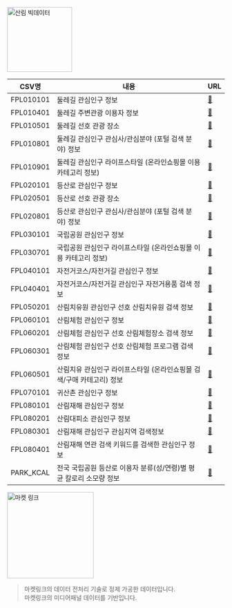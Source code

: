 <img width="150" alt="산림 빅데이터" src="https://github.com/M-05/king_of_forest/assets/103846429/d0b832d0-8618-4b78-89ff-3d509fa30c4d">  

|CSV명|내용|URL|
|----|----|----|  
|FPL010101|둘레길 관심인구 정보|[🌲](https://www.bigdata-forest.kr/product/FPL010101)|  
|FPL010401|둘레길 주변관광 이용자 정보|[🌳](https://www.bigdata-forest.kr/product/FPL010401)|
|FPL010501|둘레길 선호 관광 장소|[🌲](https://www.bigdata-forest.kr/product/FPL010501)|
|FPL010801|둘레길 관심인구 관심사/관심분야 (포털 검색 분야) 정보|[🌳](https://www.bigdata-forest.kr/product/FPL010801)|
|FPL010901|둘레길 관심인구 라이프스타일 (온라인쇼핑몰 이용 카테고리 정보)|[🌲](https://www.bigdata-forest.kr/product/FPL020901)|
|FPL020101|등산로 관심인구 정보|[🌳](https://www.bigdata-forest.kr/product/FPL020101)|
|FPL020501|등산로 선호 관광 장소|[🌲](https://www.bigdata-forest.kr/product/FPL020501)|
|FPL020801|등산로 관심인구 관심사/관심분야 (포털 검색 분야) 정보|[🌳](https://www.bigdata-forest.kr/product/FPL020801)|
|FPL030101|국립공원 관심인구 정보|[🌲](https://www.bigdata-forest.kr/product/FPL030101)|
|FPL030701|국립공원 관심인구 라이프스타일 (온라인쇼핑몰 이용 카테고리 정보)|[🌳](https://www.bigdata-forest.kr/product/FPL030701)|
|FPL040101|자전거코스/자전거길 관심인구 정보|[🌲](https://www.bigdata-forest.kr/product/FPL040101)|
|FPL040401|자전거코스/자전거길 관심인구 자전거용품 검색 정보|[🌳](https://www.bigdata-forest.kr/product/FPL040401)|
|FPL050201|산림치유원 관심인구 선호 산림치유원 검색 정보|[🌲](https://www.bigdata-forest.kr/product/FPL050201)|
|FPL060101|산림체험 관심인구 정보|[🌳](https://www.bigdata-forest.kr/product/FPL060101)|
|FPL060201|산림체험 관심인구 선호 산림체험장소 검색 정보|[🌲](https://www.bigdata-forest.kr/product/FPL060201)|
|FPL060301|산림체험 관심인구 선호 산림체험 프로그램 검색 정보|[🌳](https://www.bigdata-forest.kr/product/FPL060301)|
|FPL060501|산림치유 관심인구 라이프스타일 (온라인쇼핑몰 검색/구매 카테고리) 정보|[🌲](https://www.bigdata-forest.kr/product/FPL060501)|
|FPL070101|귀산촌 관심인구 정보|[🌳](https://www.bigdata-forest.kr/product/FPL070101)|
|FPL080101|산림재해 관심인구 정보|[🌲](https://www.bigdata-forest.kr/product/FPL080101)|
|FPL080201|산림대피소 관심인구 정보|[🌳](https://www.bigdata-forest.kr/product/FPL080201)|
|FPL080301|산림재해 관심인구 관심지역 검색정보|[🌲](https://www.bigdata-forest.kr/product/FPL080301)|
|FPL080401|산림재해 연관 검색 키워드를 검색한 관심인구 정보|[🌳](https://www.bigdata-forest.kr/product/FPL080401)|
|PARK_KCAL|전국 국립공원 등산로 이용자 분류(성/연령)별 평균 칼로리 소모량 정보|[🌲](https://www.bigdata-forest.kr/product/NMO000601)|

<img width="200" alt="마켓 링크" src="https://github.com/M-05/king_of_forest/assets/103846429/9557cf7c-cc5f-4200-b3ca-fdb7e587f6ad">  


> 마켓링크의 데이터 전처리 기술로 정제 가공한 데이터입니다.  
> 마켓링크의 미디어패널 데이터를 기반입니다.  
